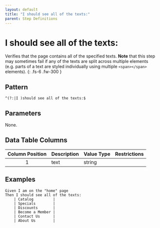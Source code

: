 ```yaml
---
layout: default
title: "I should see all of the texts:"
parent: Step Definitions
---
```


# I should see all of the texts:

Verifies that the page contains all of the specified texts. **Note** that this step may sometimes fail if any of the texts are split across multiple elements (e.g. parts of a text are styled individually using multiple `<span></span>` elements).
{: .fs-6 .fw-300 }

## Pattern

```
^(?:|I )should see all of the texts:$
```

## Parameters

None.

## Data Table Columns

| Column Position | Description | Value Type | Restrictions |
| :-------------: | ----------- | ---------- | ------------ |
|        1        | text        | string     |              |

## Examples

```gherkin
Given I am on the "home" page
Then I should see all of the texts:
    | Catalog         |
    | Specials        |
    | Discounts       |
    | Become a Member |
    | Contact Us      |
    | About Us        |
```